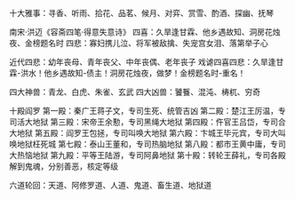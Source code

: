 十大雅事：寻香、听雨、拾花、品茗、候月、对弈、赏雪、酌酒、探幽、抚琴

南宋·洪迈《容斋四笔·得意失意诗》
四喜：久旱逢甘霖、他乡遇故知、洞房花烛夜、金榜题名时
四悲：寡妇携儿泣、将军被敌擒、失宠宫女泪、落第举子心

近代四悲：幼年丧母、青年丧父、中年丧偶、老年丧子
戏谑四喜四悲：久旱逢甘霖-洪水！他乡遇故知-债主！洞房花烛夜，做梦！金榜题名时-重名！

四大神兽：青龙、白虎、朱雀、玄武
四大凶兽：饕餮、混沌、梼杌、穷奇

十殿阎罗
第一殿：秦广王蒋子文，专司生死、统管吉凶
第二殿：楚江王厉温，专司活大地狱
第三殿：宋帝王余懃，专司黑绳大地狱
第四殿：仵官王吕岱，专司合大地狱
第五殿：阎罗王包拯，专司叫唤大地狱
第六殿：卞城王毕元宾，专司大叫唤地狱枉死城
第七殿：泰山王董和，专司热脑地狱
第八殿：都市王黄中庸，专司大热恼地狱
第九殿：平等王陆游，专司阿鼻地狱
第十殿：转轮王薛礼，专司各殿解到鬼魂，分别善恶，核定等级

六道轮回：天道、阿修罗道、人道、鬼道、畜生道、地狱道